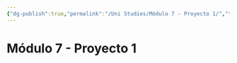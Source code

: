```yaml
---
{"dg-publish":true,"permalink":"/Uni Studies/Módulo 7 - Proyecto 1/","title":"Módulo 7 - Proyecto 1","tags":["Contexto/Universidad",""],"created":"2023-03-14T13:37:00.499-05:00","updated":"2023-09-26T21:26:32.294-05:00"}
---
```



# Módulo 7 - Proyecto 1
